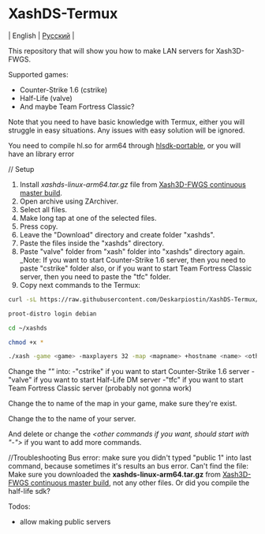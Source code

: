 # XashDS-Termux
| English | [Русский](https://github.com/Deskarpiostin/XashDS-Termux/blob/main/russian.md) |

This repository that will show you how to make LAN servers for Xash3D-FWGS.

Supported games:
- Counter-Strike 1.6 (cstrike)
- Half-Life (valve)
- And maybe Team Fortress Classic?

Note that you need to have basic knowledge with Termux, either you will struggle in easy situations. Any issues with easy solution will be ignored.

You need to compile hl.so for arm64 through [hlsdk-portable](https://github.com/FWGS/hlsdk-portable), or you will have an library error

// Setup
1. Install _xashds-linux-arm64.tar.gz_ file from [Xash3D-FWGS continuous master build](https://github.com/FWGS/xash3d-fwgs/releases).
2. Open archive using ZArchiver.
3. Select all files.
4. Make long tap at one of the selected files.
5. Press copy.
6. Leave the "Download" directory and create folder "xashds".
7. Paste the files inside the "xashds" directory.
8. Paste "valve" folder from "xash" folder into "xashds" directory again.
_Note: If you want to start Counter-Strike 1.6 server, then you need to paste "cstrike" folder also, or if you want to start Team Fortress Classic server, then you need to paste the "tfc" folder.
9. Copy next commands to the Termux:
```bash
curl -sL https://raw.githubusercontent.com/Deskarpiostin/XashDS-Termux/refs/heads/main/files/setup.sh | bash
```
```bash
proot-distro login debian
```
```bash
cd ~/xashds
```
```bash
chmod +x *
```
```bash
./xash -game <game> -maxplayers 32 -map <mapname> +hostname <name> <other commands if you want, should start with "-">
```
Change the _"<game>"_ into:
-"cstrike" if you want to start Counter-Strike 1.6 server
-"valve" if you want to start Half-Life DM server
-"tfc" if you want to start Team Fortress Classic server (probably not gonna work)

Change the _<map>_ to name of the map in your game, make sure they're exist.

Change the _<name>_ to the name of your server.

And delete or change the _<other commands if you want, should start with "-">_ if you want to add more commands.

//Troubleshooting
Bus error: 
make sure you didn't typed "public 1" into last command, because sometimes it's results an bus error.
Can't find the file:
Make sure you downloaded the **xashds-linux-arm64.tar.gz** from [Xash3D-FWGS continuous master build](https://github.com/FWGS/xash3d-fwgs/releases), not any other files.
Or did you compile the half-life sdk?




Todos:
- allow making public servers
